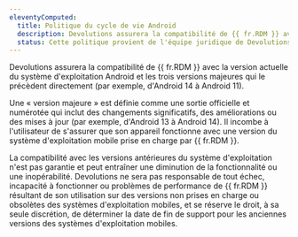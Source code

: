 ```yaml
---
eleventyComputed:
  title: Politique du cycle de vie Android
  description: Devolutions assurera la compatibilité de {{ fr.RDM }} avec la version actuelle du système d'exploitation (OS) Android et jusqu'à trois versions majeures qui le précèdent directement.
  status: Cette politique provient de l'équipe juridique de Devolutions. Ne pas modifier le contenu de cette politique à moins d'une indication contraire de l'équipe juridique.
---
```

Devolutions assurera la compatibilité de {{ fr.RDM }} avec la version actuelle du système d'exploitation Android et les trois versions majeures qui le précèdent directement (par exemple, d'Android 14 à Android 11).

Une « version majeure » est définie comme une sortie officielle et numérotée qui inclut des changements significatifs, des améliorations ou des mises à jour (par exemple, d'Android 13 à Android 14). Il incombe à l'utilisateur de s'assurer que son appareil fonctionne avec une version du système d'exploitation mobile prise en charge par {{ fr.RDM }}.

La compatibilité avec les versions antérieures du système d'exploitation n'est pas garantie et peut entraîner une diminution de la fonctionnalité ou une inopérabilité. Devolutions ne sera pas responsable de tout échec, incapacité à fonctionner ou problèmes de performance de {{ fr.RDM }} résultant de son utilisation sur des versions non prises en charge ou obsolètes des systèmes d'exploitation mobiles, et se réserve le droit, à sa seule discrétion, de déterminer la date de fin de support pour les anciennes versions des systèmes d'exploitation mobiles.